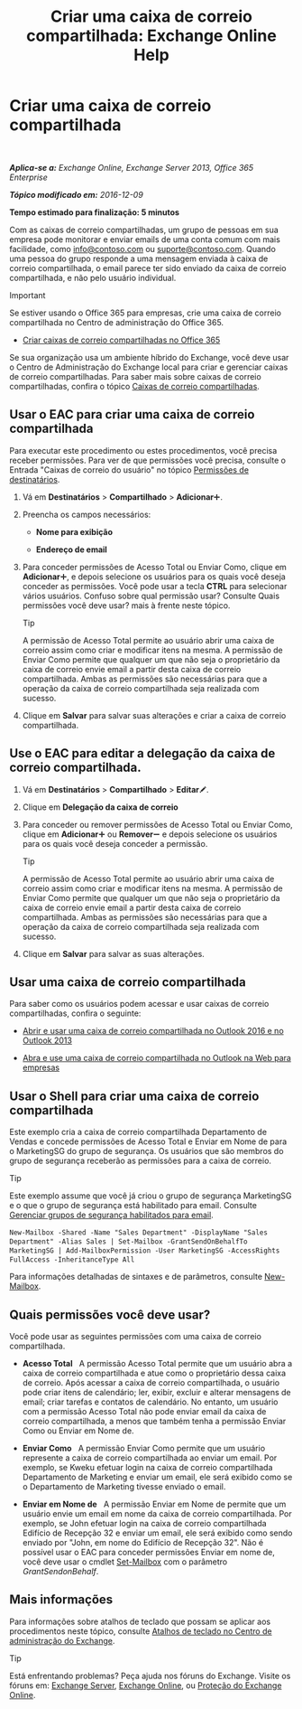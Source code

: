 ﻿---
title: 'Criar uma caixa de correio compartilhada: Exchange Online Help'
TOCTitle: Criar uma caixa de correio compartilhada
ms:assetid: d34bc827-1e83-4a7f-a219-8ba9c19fe24b
ms:mtpsurl: https://technet.microsoft.com/pt-br/library/JJ150570(v=EXCHG.150)
ms:contentKeyID: 50486712
ms.date: 04/23/2018
mtps_version: v=EXCHG.150
ms.translationtype: HT
---

# Criar uma caixa de correio compartilhada

 

_**Aplica-se a:** Exchange Online, Exchange Server 2013, Office 365 Enterprise_

_**Tópico modificado em:** 2016-12-09_

**Tempo estimado para finalização: 5 minutos**

Com as caixas de correio compartilhadas, um grupo de pessoas em sua empresa pode monitorar e enviar emails de uma conta comum com mais facilidade, como info@contoso.com ou suporte@contoso.com. Quando uma pessoa do grupo responde a uma mensagem enviada à caixa de correio compartilhada, o email parece ter sido enviado da caixa de correio compartilhada, e não pelo usuário individual.


> [!IMPORTANT]
> Se estiver usando o Office 365 para empresas, crie uma caixa de correio compartilhada no Centro de administração do Office 365. 
> <UL>
> <LI>
> <P><A href="https://go.microsoft.com/fwlink/p/?linkid=834766">Criar caixas de correio compartilhadas no Office 365</A></P></LI></UL>



Se sua organização usa um ambiente híbrido do Exchange, você deve usar o Centro de Administração do Exchange local para criar e gerenciar caixas de correio compartilhadas. Para saber mais sobre caixas de correio compartilhadas, confira o tópico [Caixas de correio compartilhadas](shared-mailboxes-exchange-2013-help.md).

## Usar o EAC para criar uma caixa de correio compartilhada

Para executar este procedimento ou estes procedimentos, você precisa receber permissões. Para ver de que permissões você precisa, consulte o Entrada "Caixas de correio do usuário" no tópico [Permissões de destinatários](recipients-permissions-exchange-2013-help.md).

1.  Vá em **Destinatários** \> **Compartilhado** \> **Adicionar**![Ícone Adicionar](images/JJ218640.c1e75329-d6d7-4073-a27d-498590bbb558(EXCHG.150).gif "Ícone Adicionar").

2.  Preencha os campos necessários:
    
      - **Nome para exibição**
    
      - **Endereço de email**

3.  Para conceder permissões de Acesso Total ou Enviar Como, clique em **Adicionar**![Ícone Adicionar](images/JJ218640.c1e75329-d6d7-4073-a27d-498590bbb558(EXCHG.150).gif "Ícone Adicionar"), e depois selecione os usuários para os quais você deseja conceder as permissões. Você pode usar a tecla **CTRL** para selecionar vários usuários. Confuso sobre qual permissão usar? Consulte Quais permissões você deve usar? mais à frente neste tópico.
    

    > [!TIP]
    > A permissão de Acesso Total permite ao usuário abrir uma caixa de correio assim como criar e modificar itens na mesma. A permissão de Enviar Como permite que qualquer um que não seja o proprietário da caixa de correio envie email a partir desta caixa de correio compartilhada. Ambas as permissões são necessárias para que a operação da caixa de correio compartilhada seja realizada com sucesso.



4.  Clique em **Salvar** para salvar suas alterações e criar a caixa de correio compartilhada.

## Use o EAC para editar a delegação da caixa de correio compartilhada.

1.  Vá em **Destinatários** \> **Compartilhado** \> **Editar**![Ícone de edição](images/JJ218640.6f53ccb2-1f13-4c02-bea0-30690e6ea71d(EXCHG.150).gif "Ícone de edição").

2.  Clique em **Delegação da caixa de correio**

3.  Para conceder ou remover permissões de Acesso Total ou Enviar Como, clique em **Adicionar**![Ícone Adicionar](images/JJ218640.c1e75329-d6d7-4073-a27d-498590bbb558(EXCHG.150).gif "Ícone Adicionar") ou **Remover**![ícone Remover](images/JJ657492.479b6ced-8d64-4277-a725-f17fea202b28(EXCHG.150).gif "ícone Remover") e depois selecione os usuários para os quais você deseja conceder a permissão.
    

    > [!TIP]
    > A permissão de Acesso Total permite ao usuário abrir uma caixa de correio assim como criar e modificar itens na mesma. A permissão de Enviar Como permite que qualquer um que não seja o proprietário da caixa de correio envie email a partir desta caixa de correio compartilhada. Ambas as permissões são necessárias para que a operação da caixa de correio compartilhada seja realizada com sucesso.



4.  Clique em **Salvar** para salvar as suas alterações.

## Usar uma caixa de correio compartilhada

Para saber como os usuários podem acessar e usar caixas de correio compartilhadas, confira o seguinte:

  - [Abrir e usar uma caixa de correio compartilhada no Outlook 2016 e no Outlook 2013](https://go.microsoft.com/fwlink/p/?linkid=834764)

  - [Abra e use uma caixa de correio compartilhada no Outlook na Web para empresas](https://go.microsoft.com/fwlink/p/?linkid=834766)

## Usar o Shell para criar uma caixa de correio compartilhada

Este exemplo cria a caixa de correio compartilhada Departamento de Vendas e concede permissões de Acesso Total e Enviar em Nome de para o MarketingSG do grupo de segurança. Os usuários que são membros do grupo de segurança receberão as permissões para a caixa de correio.


> [!TIP]
> Este exemplo assume que você já criou o grupo de segurança MarketingSG e o que o grupo de segurança está habilitado para email. Consulte <A href="https://docs.microsoft.com/pt-br/exchange/recipients-in-exchange-online/manage-mail-enabled-security-groups">Gerenciar grupos de segurança habilitados para email</A>.



    New-Mailbox -Shared -Name "Sales Department" -DisplayName "Sales Department" -Alias Sales | Set-Mailbox -GrantSendOnBehalfTo MarketingSG | Add-MailboxPermission -User MarketingSG -AccessRights FullAccess -InheritanceType All

Para informações detalhadas de sintaxes e de parâmetros, consulte [New-Mailbox](https://technet.microsoft.com/pt-br/library/aa997663\(v=exchg.150\)).

## Quais permissões você deve usar?

Você pode usar as seguintes permissões com uma caixa de correio compartilhada.

  - **Acesso Total**   A permissão Acesso Total permite que um usuário abra a caixa de correio compartilhada e atue como o proprietário dessa caixa de correio. Após acessar a caixa de correio compartilhada, o usuário pode criar itens de calendário; ler, exibir, excluir e alterar mensagens de email; criar tarefas e contatos de calendário. No entanto, um usuário com a permissão Acesso Total não pode enviar email da caixa de correio compartilhada, a menos que também tenha a permissão Enviar Como ou Enviar em Nome de.

  - **Enviar Como**   A permissão Enviar Como permite que um usuário represente a caixa de correio compartilhada ao enviar um email. Por exemplo, se Kweku efetuar login na caixa de correio compartilhada Departamento de Marketing e enviar um email, ele será exibido como se o Departamento de Marketing tivesse enviado o email.

  - **Enviar em Nome de**   A permissão Enviar em Nome de permite que um usuário envie um email em nome da caixa de correio compartilhada. Por exemplo, se John efetuar login na caixa de correio compartilhada Edifício de Recepção 32 e enviar um email, ele será exibido como sendo enviado por "John, em nome do Edifício de Recepção 32". Não é possível usar o EAC para conceder permissões Enviar em nome de, você deve usar o cmdlet [Set-Mailbox](https://technet.microsoft.com/pt-br/library/bb123981\(v=exchg.150\)) com o parâmetro *GrantSendonBehalf*.

## Mais informações

Para informações sobre atalhos de teclado que possam se aplicar aos procedimentos neste tópico, consulte [Atalhos de teclado no Centro de administração do Exchange](keyboard-shortcuts-in-the-exchange-admin-center-exchange-online-protection-help.md).


> [!TIP]
> Está enfrentando problemas? Peça ajuda nos fóruns do Exchange. Visite os fóruns em: <A href="https://go.microsoft.com/fwlink/p/?linkid=60612">Exchange Server</A>, <A href="https://go.microsoft.com/fwlink/p/?linkid=267542">Exchange Online</A>, ou <A href="https://go.microsoft.com/fwlink/p/?linkid=285351">Proteção do Exchange Online</A>.



